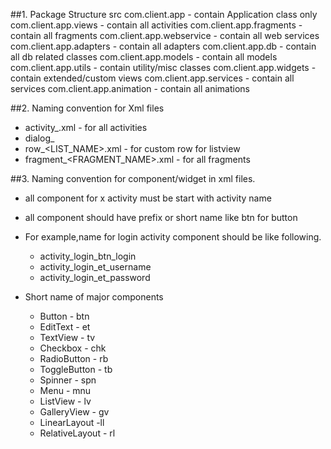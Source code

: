 ##1. Package Structure
    src
      com.client.app            - contain Application class only
      com.client.app.views      - contain all activities
      com.client.app.fragments  - contain all fragments
      com.client.app.webservice - contain all web services
      com.client.app.adapters   - contain all adapters
      com.client.app.db         - contain all db related classes
      com.client.app.models     - contain all models
      com.client.app.utils      - contain utility/misc classes
      com.client.app.widgets    - contain extended/custom views
      com.client.app.services   - contain all services
      com.client.app.animation  - contain all animations

##2. Naming convention for Xml files

  * activity_<ACTIVITY NAME>.xml - for all activities
  * dialog_<DIALOG NAME>.xml  - for all custom dialogs
  * row_<LIST_NAME>.xml - for custom row for listview
  * fragment_<FRAGMENT_NAME>.xml - for all fragments

##3. Naming convention for component/widget in xml files.

  * all component for x activity must be start with activity name
  * all component should have prefix or short name like btn for button
  * For example,name for login activity component should be like following.

    * activity_login_btn_login
    * activity_login_et_username
    * activity_login_et_password
  * Short name of major components

    * Button - btn
    * EditText - et
    * TextView - tv
    * Checkbox - chk
    * RadioButton - rb
    * ToggleButton - tb
    * Spinner - spn
    * Menu - mnu
    * ListView - lv
    * GalleryView - gv
    * LinearLayout -ll
    * RelativeLayout - rl
